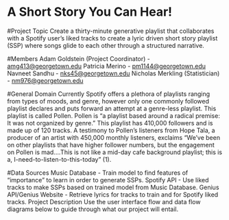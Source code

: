 # A Short Story You Can Hear!

#Project Topic
Create a thirty-minute generative playlist that collaborates with a Spotify user’s liked tracks to create a lyric driven short story playlist (SSP) where songs glide to each other through a structured narrative.

#Members
Adam Goldstein (Project Coordinator) - amg413@georgetown.edu
Patricia Merino - pm1144@georgetown.edu
Navneet Sandhu - nks45@georgetown.edu
Nicholas Merkling (Statistician) - nm976@georgetown.edu

#General
Domain
Currently Spotify offers a plethora of playlists ranging from types of moods, and genre, however only one commonly followed playlist declares and puts forward an attempt at a genre-less playlist.  This playlist is called Pollen.  Pollen is “a playlist based around a radical premise: It was not organized by genre.”  This playlist has 410,000 followers and is made up of 120 tracks.  A testimony to Pollen’s listeners from Hope Tala, a producer of an artist with 450,000 monthly listeners, exclaims “We’ve been on other playlists that have higher follower numbers, but the engagement on Pollen is mad….This is not like a mid-day cafe background playlist; this is a, I-need-to-listen-to-this-today” (1).

#Data Sources
Music Database - Train model to find features of “importance” to learn in order to generate SSPs.
Spotify API - Use liked tracks to make SSPs based on trained model from Music Database.
Genius API/Genius Website - Retrieve lyrics for tracks to train and for Spotify liked tracks.
Project Description
Use the user interface flow and data flow diagrams below to guide through what our project will entail.
